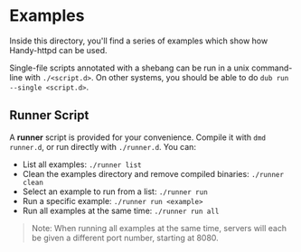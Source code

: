 # Examples
Inside this directory, you'll find a series of examples which show how Handy-httpd can be used.

Single-file scripts annotated with a shebang can be run in a unix command-line with `./<script.d>`. On other systems, you should be able to do `dub run --single <script.d>`.

## Runner Script

A **runner** script is provided for your convenience. Compile it with `dmd runner.d`, or run directly with `./runner.d`. You can:
- List all examples: `./runner list`
- Clean the examples directory and remove compiled binaries: `./runner clean`
- Select an example to run from a list: `./runner run`
- Run a specific example: `./runner run <example>`
- Run all examples at the same time: `./runner run all`

> Note: When running all examples at the same time, servers will each be given a different port number, starting at 8080.
